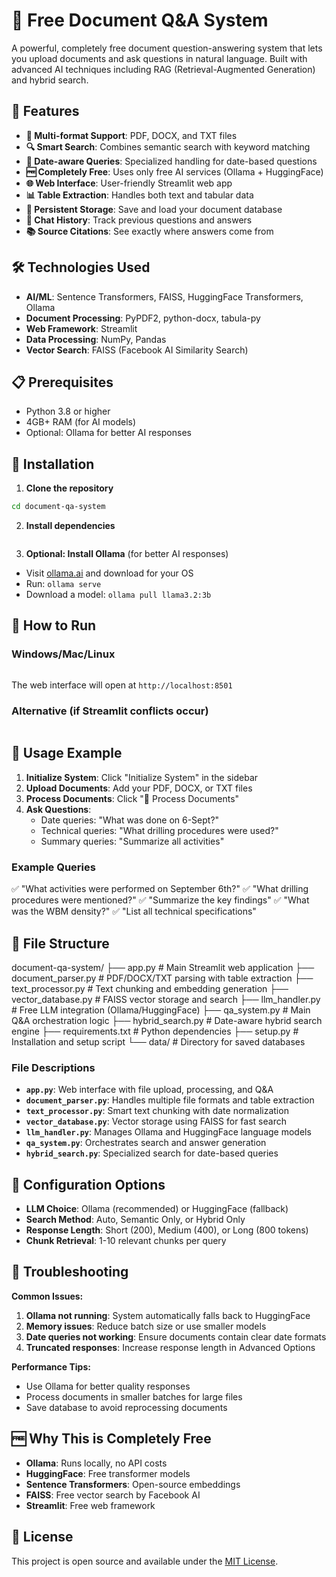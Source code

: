 # 📄 Free Document Q&A System

A powerful, completely free document question-answering system that lets you upload documents and ask questions in natural language. Built with advanced AI techniques including RAG (Retrieval-Augmented Generation) and hybrid search.

## 🚀 Features

- **📁 Multi-format Support**: PDF, DOCX, and TXT files
- **🔍 Smart Search**: Combines semantic search with keyword matching
- **📅 Date-aware Queries**: Specialized handling for date-based questions
- **🆓 Completely Free**: Uses only free AI services (Ollama + HuggingFace)
- **🌐 Web Interface**: User-friendly Streamlit web app
- **📊 Table Extraction**: Handles both text and tabular data
- **💾 Persistent Storage**: Save and load your document database
- **🔄 Chat History**: Track previous questions and answers
- **📚 Source Citations**: See exactly where answers come from

## 🛠️ Technologies Used

- **AI/ML**: Sentence Transformers, FAISS, HuggingFace Transformers, Ollama
- **Document Processing**: PyPDF2, python-docx, tabula-py
- **Web Framework**: Streamlit
- **Data Processing**: NumPy, Pandas
- **Vector Search**: FAISS (Facebook AI Similarity Search)

## 📋 Prerequisites

- Python 3.8 or higher
- 4GB+ RAM (for AI models)
- Optional: Ollama for better AI responses

## 🔧 Installation

1. **Clone the repository**
```bash git clone <your-repo-url>
cd document-qa-system
```

2. **Install dependencies**
```bash pip install -r requirements.txt
```

3. **Optional: Install Ollama** (for better AI responses)
- Visit [ollama.ai](https://ollama.ai) and download for your OS
- Run: `ollama serve`
- Download a model: `ollama pull llama3.2:3b`

## 🚀 How to Run

### Windows/Mac/Linux
```bash streamlit run app.py
```

The web interface will open at `http://localhost:8501`

### Alternative (if Streamlit conflicts occur)
```bash streamlit run app.py --server.fileWatcherType none
```

## 📖 Usage Example

1. **Initialize System**: Click "Initialize System" in the sidebar
2. **Upload Documents**: Add your PDF, DOCX, or TXT files
3. **Process Documents**: Click "🚀 Process Documents"
4. **Ask Questions**: 
   - Date queries: "What was done on 6-Sept?"
   - Technical queries: "What drilling procedures were used?"
   - Summary queries: "Summarize all activities"

### Example Queries
✅ "What activities were performed on September 6th?"
✅ "What drilling procedures were mentioned?"
✅ "Summarize the key findings"
✅ "What was the WBM density?"
✅ "List all technical specifications"

## 📁 File Structure

document-qa-system/
├── app.py # Main Streamlit web application
├── document_parser.py # PDF/DOCX/TXT parsing with table extraction
├── text_processor.py # Text chunking and embedding generation
├── vector_database.py # FAISS vector storage and search
├── llm_handler.py # Free LLM integration (Ollama/HuggingFace)
├── qa_system.py # Main Q&A orchestration logic
├── hybrid_search.py # Date-aware hybrid search engine
├── requirements.txt # Python dependencies
├── setup.py # Installation and setup script
└── data/ # Directory for saved databases

### File Descriptions

- **`app.py`**: Web interface with file upload, processing, and Q&A
- **`document_parser.py`**: Handles multiple file formats and table extraction
- **`text_processor.py`**: Smart text chunking with date normalization
- **`vector_database.py`**: Vector storage using FAISS for fast search
- **`llm_handler.py`**: Manages Ollama and HuggingFace language models
- **`qa_system.py`**: Orchestrates search and answer generation
- **`hybrid_search.py`**: Specialized search for date-based queries

## 🔧 Configuration Options

- **LLM Choice**: Ollama (recommended) or HuggingFace (fallback)
- **Search Method**: Auto, Semantic Only, or Hybrid Only
- **Response Length**: Short (200), Medium (400), or Long (800 tokens)
- **Chunk Retrieval**: 1-10 relevant chunks per query

## 🐛 Troubleshooting

**Common Issues:**

1. **Ollama not running**: System automatically falls back to HuggingFace
2. **Memory issues**: Reduce batch size or use smaller models
3. **Date queries not working**: Ensure documents contain clear date formats
4. **Truncated responses**: Increase response length in Advanced Options

**Performance Tips:**
- Use Ollama for better quality responses
- Process documents in smaller batches for large files
- Save database to avoid reprocessing documents

## 🆓 Why This is Completely Free

- **Ollama**: Runs locally, no API costs
- **HuggingFace**: Free transformer models
- **Sentence Transformers**: Open-source embeddings
- **FAISS**: Free vector search by Facebook AI
- **Streamlit**: Free web framework

## 📄 License

This project is open source and available under the [MIT License](LICENSE).



